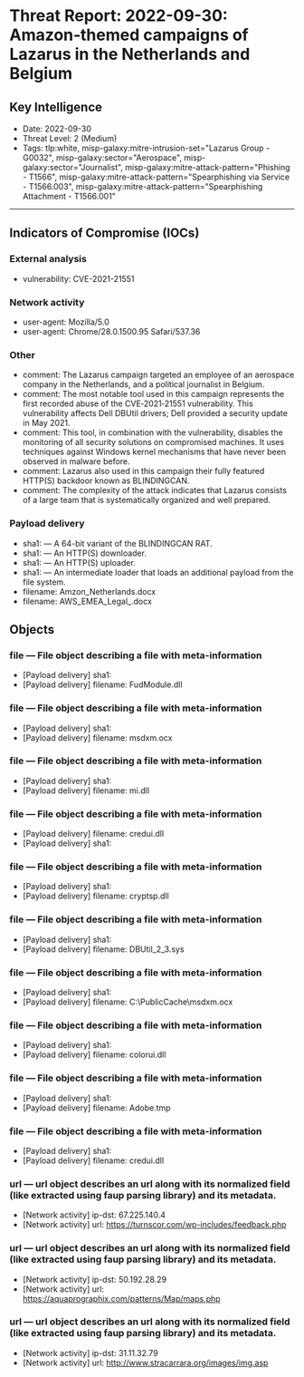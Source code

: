 # Threat Report: 2022-09-30: Amazon‑themed campaigns of Lazarus in the Netherlands and Belgium


## Key Intelligence
* Date: 2022-09-30
* Threat Level: 2 (Medium)
* Tags: tlp:white, misp-galaxy:mitre-intrusion-set="Lazarus Group - G0032", misp-galaxy:sector="Aerospace", misp-galaxy:sector="Journalist", misp-galaxy:mitre-attack-pattern="Phishing - T1566", misp-galaxy:mitre-attack-pattern="Spearphishing via Service - T1566.003", misp-galaxy:mitre-attack-pattern="Spearphishing Attachment - T1566.001"

---

## Indicators of Compromise (IOCs)
### External analysis
* vulnerability: CVE-2021-21551

### Network activity
* user-agent: Mozilla/5.0
* user-agent: Chrome/28.0.1500.95 Safari/537.36

### Other
* comment: The Lazarus campaign targeted an employee of an aerospace company in the Netherlands, and a political journalist in Belgium.
* comment: The most notable tool used in this campaign represents the first recorded abuse of the CVE‑2021‑21551 vulnerability. This vulnerability affects Dell DBUtil drivers; Dell provided a security update in May 2021.
* comment: This tool, in combination with the vulnerability, disables the monitoring of all security solutions on compromised machines. It uses techniques against Windows kernel mechanisms that have never been observed in malware before.
* comment: Lazarus also used in this campaign their fully featured HTTP(S) backdoor known as BLINDINGCAN.
* comment: The complexity of the attack indicates that Lazarus consists of a large team that is systematically organized and well prepared.

### Payload delivery
* sha1: <sha1> — A 64-bit variant of the BLINDINGCAN RAT.
* sha1: <sha1> — An HTTP(S) downloader.
* sha1: <sha1> — An HTTP(S) uploader.
* sha1: <sha1> — An intermediate loader that loads an additional payload from the file system.
* filename: Amzon_Netherlands.docx
* filename: AWS_EMEA_Legal_.docx

## Objects
### file — File object describing a file with meta-information
* [Payload delivery] sha1: <sha1>
* [Payload delivery] filename: FudModule.dll

### file — File object describing a file with meta-information
* [Payload delivery] sha1: <sha1>
* [Payload delivery] filename: msdxm.ocx

### file — File object describing a file with meta-information
* [Payload delivery] sha1: <sha1>
* [Payload delivery] filename: mi.dll

### file — File object describing a file with meta-information
* [Payload delivery] filename: credui.dll
* [Payload delivery] sha1: <sha1>

### file — File object describing a file with meta-information
* [Payload delivery] sha1: <sha1>
* [Payload delivery] filename: cryptsp.dll

### file — File object describing a file with meta-information
* [Payload delivery] sha1: <sha1>
* [Payload delivery] filename: DBUtil_2_3.sys

### file — File object describing a file with meta-information
* [Payload delivery] sha1: <sha1>
* [Payload delivery] filename: C:\PublicCache\msdxm.ocx

### file — File object describing a file with meta-information
* [Payload delivery] sha1: <sha1>
* [Payload delivery] filename: colorui.dll

### file — File object describing a file with meta-information
* [Payload delivery] sha1: <sha1>
* [Payload delivery] filename: Adobe.tmp

### file — File object describing a file with meta-information
* [Payload delivery] sha1: <sha1>
* [Payload delivery] filename: credui.dll

### url — url object describes an url along with its normalized field (like extracted using faup parsing library) and its metadata.
* [Network activity] ip-dst: 67.225.140.4
* [Network activity] url: https://turnscor.com/wp-includes/feedback.php

### url — url object describes an url along with its normalized field (like extracted using faup parsing library) and its metadata.
* [Network activity] ip-dst: 50.192.28.29
* [Network activity] url: https://aquaprographix.com/patterns/Map/maps.php

### url — url object describes an url along with its normalized field (like extracted using faup parsing library) and its metadata.
* [Network activity] ip-dst: 31.11.32.79
* [Network activity] url: http://www.stracarrara.org/images/img.asp
